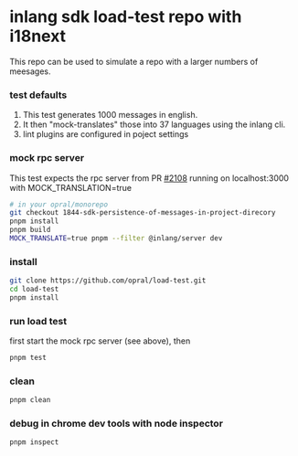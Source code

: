 # inlang sdk load-test repo with i18next

This repo can be used to simulate a repo with a larger numbers of meesages.

### test defaults
1. This test generates 1000 messages in english.
2. It then "mock-translates" those into 37 languages using the inlang cli.
3. lint plugins are configured in poject settings

### mock rpc server
This test expects the rpc server from PR [#2108](https://github.com/opral/monorepo/pull/2108) running on localhost:3000 with MOCK_TRANSLATION=true

```sh
# in your opral/monorepo
git checkout 1844-sdk-persistence-of-messages-in-project-direcory
pnpm install
pnpm build
MOCK_TRANSLATE=true pnpm --filter @inlang/server dev
```

### install
```sh
git clone https://github.com/opral/load-test.git
cd load-test
pnpm install
```

### run load test
first start the mock rpc server (see above), then
```sh
pnpm test
```

### clean
```sh
pnpm clean
```

### debug in chrome dev tools with node inspector
```sh
pnpm inspect
```
